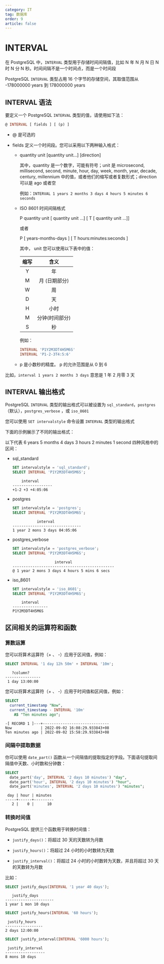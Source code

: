 ```yaml
---
category: IT
tag: 数据库
order: 9
article: false
---
```


# INTERVAL

在 PostgreSQL 中，`INTERVAL` 类型用于存储时间间隔值，比如 N 年 N 月 N 日 N 时 N 分 N 秒。时间间隔不是一个时间点，而是一个时间段

PostgreSQL `INTERVAL` 类型占用 16 个字节的存储空间，其取值范围从 -178000000 years 到 178000000 years

## INTERVAL 语法

要定义一个 PostgreSQL `INTERVAL` 类型的值，请使用如下法：

```sql
@ INTERVAL [ fields ] [ (p) ]
```

- @ 是可选的

- fields 定义一个时间段。您可以采用以下两种输入格式：

    - quantity unit [quantity unit...] [direction]

      其中，quantity 是一个数字，可能有符号；unit 是 microsecond, millisecond, second, minute, hour, day, week, month, year, decade, century, millennium 中的值，或者他们的缩写或者复数形式；direction 可以是 ago 或者空

      例如：`INTERVAL 1 years 2 months 3 days 4 hours 5 minutes 6 seconds`

    - ISO 8601 时间间隔格式

      P quantity unit [ quantity unit ...] [ T [ quantity unit ...]]

      或者

      P [ years-months-days ] [ T hours:minutes:seconds ]

      其中， unit 您可以使用以下表中的值：

      | 缩写  |    含义    |
      |:---:|:---------:|
      | Y   |    年     |
      | M   | 月 (日期部分) |
      | W   |    	周    |
      | D   |    天     |
      | H   |    小时    |
      | M   | 分钟(时间部分) |
      | S   |    秒     |

      例如：

      ```sql
      INTERVAL 'P1Y2M3DT4H5M6S'
      INTERVAL 'P1-2-3T4:5:6'
      ```

    - p 是小数秒的精度。 p 的允许范围是从 0 到 6

比如，`interval 1 years 2 months 3 days` 意思是 1 年 2 月零 3 天

## INTERVAL 输出格式

PostgreSQL `INTERVAL` 类型的输出格式可以被设置为 `sql_standard`，`postgres`（默认），`postgres_verbose` ，或 `iso_8601`

您可以使用 `SET intervalstyle` 命令设置 `INTERVAL` 类型的输出格式

下面的示例展示了不同的输出格式：

以下代表 6 years 5 months 4 days 3 hours 2 minutes 1 second 四种风格中的区间：

- sql_standard

    ```sql
    SET intervalstyle = 'sql_standard';
    SELECT INTERVAL 'P1Y2M3DT4H5M6S';
    ```
  
    ```text
        interval
    ------------------
    +1-2 +3 +4:05:06
    ```

- postgres

    ```sql
    SET intervalstyle = 'postgres';
    SELECT INTERVAL 'P1Y2M3DT4H5M6S';
    ```

    ```text
               interval
    -------------------------------
    1 year 2 mons 3 days 04:05:06
    ```

- postgres_verbose

   ```sql
   SET intervalstyle = 'postgres_verbose';
   SELECT INTERVAL 'P1Y2M3DT4H5M6S';
   ```
  
    ```text
                       interval
    ----------------------------------------------
    @ 1 year 2 mons 3 days 4 hours 5 mins 6 secs
    ```

- iso_8601

    ```sql
    SET intervalstyle = 'iso_8601';
    SELECT INTERVAL 'P1Y2M3DT4H5M6S';
    ```
  
    ```text
        interval
    ----------------
    P1Y2M3DT4H5M6S
    ```

## 区间相关的运算符和函数

### 算数运算

您可以将算术运算符（+ 、 -）应用于区间值，例如：

```sql
SELECT INTERVAL '1 day 12h 50m' + INTERVAL '10m';
```

```text
   ?column?
----------------
 1 day 13:00:00
```

您可以将算术运算符（+ 、 -）应用于时间值和区间值，例如：

```sql
SELECT
  current_timestamp "Now",
  current_timestamp - INTERVAL '10m'
    AS "Ten minutes ago";
```

```text
-[ RECORD 1 ]---+------------------------------
Now             | 2022-09-02 16:08:29.933843+08
Ten minutes ago | 2022-09-02 15:58:29.933843+08
```

### 间隔中提取数据

你可以使用 `date_part()` 函数从一个间隔值的提取指定的字段。下面语句提取间隔值中天数、小时数和分钟数：

```sql
SELECT
  date_part('day', INTERVAL '2 days 10 minutes') "day",
  date_part('hour', INTERVAL '2 days 10 minutes') "hour",
  date_part('minutes', INTERVAL '2 days 10 minutes') "minutes";
```

```text
 day | hour | minutes
-----+------+---------
   2 |    0 |      10
```

### 转换时间值

PostgreSQL 提供三个函数用于转换时间值：

- `justify_days()`：将超过 30 天的天数转为月数

- `justify_hours()`：将超过 24 小时的小时数转为天数

- `justify_interval()`：将超过 24 小时的小时数转为天数，并且将超过 30 天的天数转为月数

比如：

```sql
SELECT justify_days(INTERVAL '1 year 40 days');
```

```text
   justify_days
----------------------
1 year 1 mon 10 days
```

```sql
SELECT justify_hours(INTERVAL '60 hours');
```

```text
 justify_hours
-----------------
2 days 12:00:00
```

```sql
SELECT justify_interval(INTERVAL '6000 hours');
```

```text
 justify_interval
------------------
8 mons 10 days
```
